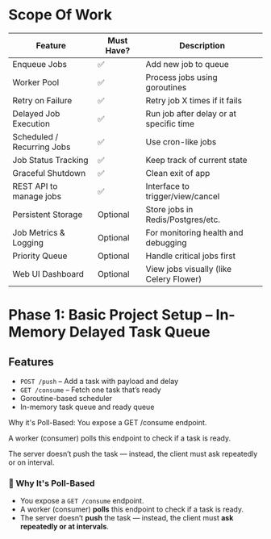 # Scope Of Work

| Feature                    | Must Have? | Description                             |
| -------------------------- | ---------- | --------------------------------------- |
| Enqueue Jobs               | ✅         | Add new job to queue                    |
| Worker Pool                | ✅         | Process jobs using goroutines           |
| Retry on Failure           | ✅         | Retry job X times if it fails           |
| Delayed Job Execution      | ✅         | Run job after delay or at specific time |
| Scheduled / Recurring Jobs | ✅         | Use cron-like jobs                      |
| Job Status Tracking        | ✅         | Keep track of current state             |
| Graceful Shutdown          | ✅         | Clean exit of app                       |
| REST API to manage jobs    | ✅         | Interface to trigger/view/cancel        |
| Persistent Storage         | Optional   | Store jobs in Redis/Postgres/etc.       |
| Job Metrics & Logging      | Optional   | For monitoring health and debugging     |
| Priority Queue             | Optional   | Handle critical jobs first              |
| Web UI Dashboard           | Optional   | View jobs visually (like Celery Flower) |

# Phase 1: Basic Project Setup – In-Memory Delayed Task Queue

## Features

- `POST /push` – Add a task with payload and delay
- `GET /consume` – Fetch one task that’s ready
- Goroutine-based scheduler
- In-memory task queue and ready queue

Why it's Poll-Based:
You expose a GET /consume endpoint.

A worker (consumer) polls this endpoint to check if a task is ready.

The server doesn’t push the task — instead, the client must ask repeatedly or on interval.

### 📌 Why It's Poll-Based

- You expose a `GET /consume` endpoint.
- A worker (consumer) **polls** this endpoint to check if a task is ready.
- The server doesn’t **push** the task — instead, the client must **ask repeatedly or at intervals**.
